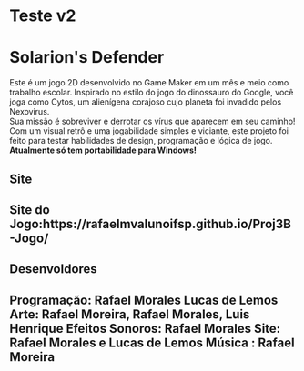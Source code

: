 <body background-color = #FFFFF>
  <h1>Teste v2</h1>
  <h1>Solarion's Defender</h1>
 <p>Este é um jogo 2D desenvolvido no Game Maker em um mês e meio como trabalho escolar. Inspirado no estilo do jogo do dinossauro do Google, você joga como Cytos, um alienígena corajoso cujo planeta foi invadido pelos Nexovirus. <br>Sua missão é sobreviver e derrotar os vírus que aparecem em seu caminho! Com um visual retrô e uma jogabilidade simples e viciante, este projeto foi feito para testar habilidades de design, programação e lógica de jogo.
   <b>Atualmente só tem portabilidade para Windows!</b>
  </p>
  <h2> Site <h2>
  Site do Jogo:https://rafaelmvalunoifsp.github.io/Proj3B-Jogo/
  <h2> Desenvoldores <h2>
    Programação: Rafael Morales Lucas de Lemos
    Arte: Rafael Moreira, Rafael Morales, Luis Henrique
    Efeitos Sonoros: Rafael Morales
    Site: Rafael Morales e Lucas de Lemos
    Música : Rafael Moreira
</body>



